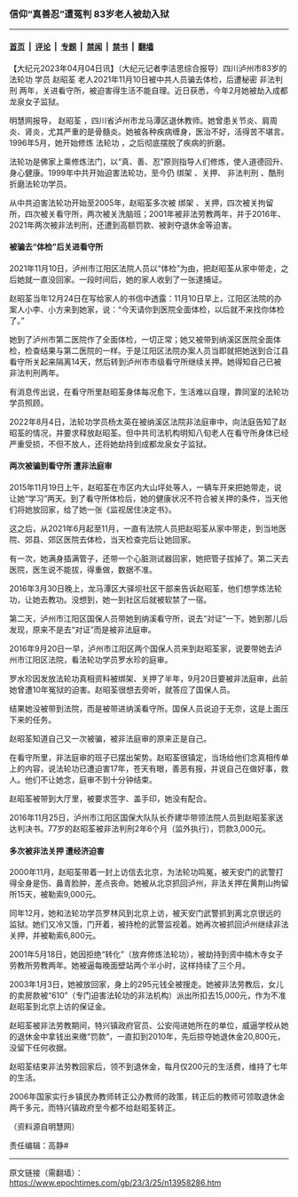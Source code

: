 ### 信仰“真善忍”遭冤判 83岁老人被劫入狱

---

#### [首页](../../../..?n13958286) &nbsp;|&nbsp; [评论](../../../../../epoch-comment?n13958286) &nbsp;|&nbsp; [专题](../../../../../epoch-special?n13958286) &nbsp;|&nbsp; [禁闻](../../../../../epoch-news?n13958286) &nbsp;|&nbsp; [禁书](../../../../../books?n13958286) &nbsp;|&nbsp; [翻墙](https://github.com/gfw-breaker/nogfw/blob/master/README.md?n13958286)


<div class="post_content" id="artbody" itemprop="articleBody">
 <!-- article content begin -->
 <p>
  【大纪元2023年04月04日讯】（大纪元记者李洁思综合报导）四川泸州市83岁的
  <ok href="https://www.epochtimes.com/gb/tag/%E6%B3%95%E8%BD%AE%E5%8A%9F.html">
   法轮功
  </ok>
  学员
  <ok href="https://www.epochtimes.com/gb/tag/%E8%B5%B5%E6%98%AD%E8%8D%83.html">
   赵昭荃
  </ok>
  老人2021年11月10日被中共人员骗去体检，后遭秘密
  <ok href="https://www.epochtimes.com/gb/tag/%E9%9D%9E%E6%B3%95%E5%88%A4%E5%88%91.html">
   非法判刑
  </ok>
  两年，关进看守所，被迫害得生活不能自理。近日获悉，今年2月她被劫入成都龙泉女子监狱。
 </p>
 <p>
  明慧网报导，
  <ok href="https://www.epochtimes.com/gb/tag/%E8%B5%B5%E6%98%AD%E8%8D%83.html">
   赵昭荃
  </ok>
  ，四川省泸州市龙马潭区退休教师。她曾患关节炎、肩周炎、肾炎，尤其严重的是骨髓炎。她被各种疾病缠身，医治不好，活得苦不堪言。1996年5月，她开始修炼
  <ok href="https://www.epochtimes.com/gb/tag/%E6%B3%95%E8%BD%AE%E5%8A%9F.html">
   法轮功
  </ok>
  ，之后彻底摆脱了疾病的折磨。
 </p>
 <p>
  法轮功是佛家上乘修炼法门，以“真、善、忍”原则指导人们修炼，使人道德回升、身心健康。1999年中共开始迫害法轮功，至今仍
  <ok href="https://www.epochtimes.com/gb/tag/%E7%BB%91%E6%9E%B6.html">
   绑架
  </ok>
  、关押、
  <ok href="https://www.epochtimes.com/gb/tag/%E9%9D%9E%E6%B3%95%E5%88%A4%E5%88%91.html">
   非法判刑
  </ok>
  、酷刑折磨法轮功学员。
 </p>
 <p>
  从中共迫害法轮功开始至2005年，赵昭荃多次被
  <ok href="https://www.epochtimes.com/gb/tag/%E7%BB%91%E6%9E%B6.html">
   绑架
  </ok>
  、关押，四次被关拘留所，四次被关看守所，两次被关洗脑班；2001年被非法劳教两年，并于2016年、2021年两次被非法判刑，还遭到高额罚款、被剥夺退休金等迫害。
 </p>
 <h4>
  被骗去“体检”后关进看守所
 </h4>
 <p>
  2021年11月10日，泸州市江阳区法院人员以“体检”为由，把赵昭荃从家中带走，之后她就一直没回家。一段时间后，她的家人收到了一张逮捕证。
 </p>
 <p>
  赵昭荃当年12月24日在写给家人的书信中透露：11月10日早上，江阳区法院的办案人小李、小方来到她家，说：“今天请你到医院全面体检，以后就不来找你体检了。”
 </p>
 <p>
  她到了泸州市第二医院作了全面体检，一切正常；她又被带到纳溪区医院全面体检，检查结果与第二医院的一样。于是江阳区法院办案人员当即就把她送到合江县看守所关起来隔离14天，然后转到泸州市市级看守所继续关押。她得知自己已被非法判刑两年。
 </p>
 <p>
  有消息传出说，在看守所里赵昭荃身体每况愈下，生活难以自理，靠同室的法轮功学员照顾。
 </p>
 <p>
  2022年8月4日，法轮功学员杨太英在被纳溪区法院非法庭审中，向法庭告知了赵昭荃的情况，并要求释放赵昭荃。但中共司法机构明知八旬老人在看守所身体已经严重受损，不但不放人，还将她劫持到成都龙泉女子监狱。
 </p>
 <h4>
  两次被骗到看守所 遭非法庭审
 </h4>
 <p>
  2015年11月19日上午，赵昭荃在市区内大山坪处等人，一辆车开来把她带走，说让她“学习”两天。到了看守所体检后，她的健康状况不符合被关押的条件，当天他们将她放回家，给了她一张《监视居住决定书》。
 </p>
 <p>
  这之后，从2021年6月起至11月，一直有法院人员把赵昭荃从家中带走，到当地医院、郊县、郊区医院去体检，当天检查完后让她回家。
 </p>
 <p>
  有一次，她满身插满管子，还带一个心脏测试器回家，她把管子拔掉了。第二天去医院，医生说不能拔，得重做，数据不准。
 </p>
 <p>
  2016年3月30日晚上，龙马潭区大驿坝社区干部来告诉赵昭荃，他们想学炼法轮功，让她去教功。没想到，她一到社区后就被软禁了一宿。
 </p>
 <p>
  第二天，泸州市江阳区国保人员带她到纳溪看守所，说去“对证”一下。她到那儿后发现，原来不是去“对证”而是被非法庭审。
 </p>
 <p>
  2016年9月20日一早，泸州市江阳区两个国保人员来到赵昭荃家，说要带她去泸州市江阳区法院，看法轮功学员罗水珍的庭审。
 </p>
 <p>
  罗水珍因发放法轮功真相资料被绑架、关押了半年，9月20日要被非法庭审，此前她曾遭10年冤狱的迫害。赵昭荃很想去旁听，就答应了国保人员。
 </p>
 <p>
  结果她没被带到法院，而是被带进纳溪看守所。国保人员说迫于无奈，这是上面压下来的任务。
 </p>
 <p>
  赵昭荃知道自己又一次被骗，被非法庭审的原来正是自己。
 </p>
 <p>
  在看守所里，非法庭审的班子已摆出架势。赵昭荃很镇定，当场给他们念真相传单上的内容，说法轮功已遭迫害17年，苍天有眼，善恶有报，并说自己在做好事，救人。他们不让她念，庭审不到十分钟结束。
 </p>
 <p>
  赵昭荃被带到大厅里，被要求签字、盖手印，她没有配合。
 </p>
 <p>
  2016年11月25日，泸州市江阳区国保大队队长乔建华带领法院人员到赵昭荃家送达判决书。77岁的赵昭荃被非法判刑2年6个月（监外执行），罚款3,000元。
 </p>
 <h4>
  多次被非法关押 遭经济迫害
 </h4>
 <p>
  2000年11月，赵昭荃带着一封上访信去北京，为法轮功鸣冤，被天安门的武警打得全身是伤、鼻青脸肿，差点丧命。她被从北京抓回泸州，非法关押在黄荆山拘留所15天，被勒索9,000元。
 </p>
 <p>
  同年12月，她和法轮功学员罗林风到北京上访，被天安门武警抓到离北京很远的监狱。她们又冷又饿，门开着，被持枪的武警监视着。她再次被抓回泸州继续非法关押，并被勒索6,800元。
 </p>
 <p>
  2001年5月18日，她因拒绝“转化”（放弃修炼法轮功），被劫持到资中楠木寺女子劳教所劳教两年。她被逼每晚面壁站两个半小时，这样持续了三个月。
 </p>
 <p>
  2003年1月3日，她被放回家，身上的295元钱全被搜走。她被非法劳教后，女儿的卖房款被“610”（专门迫害法轮功的非法机构）派出所扣去15,000元，作为不准赵昭荃到北京上访的保证金。
 </p>
 <p>
  赵昭荃被非法劳教期间，特兴镇政府官员、公安闯进她所在的单位，威逼学校从她的退休金中拿钱出来缴“罚款”，一直扣到2010年，先后掠夺她退休金20,800元，没留下任何收据。
 </p>
 <p>
  赵昭荃结束非法劳教回家后，领不到退休金，每月仅200元的生活费，维持了七年的生活。
 </p>
 <p>
  2006年国家实行乡镇民办教师转正公办教师的政策，转正后的教师可领取退休金两千多元，而特兴镇政府至今都不给赵昭荃转正。
 </p>
 <p>
  （资料源自明慧网）
 </p>
 <p>
  责任编辑：高静#
 </p>
 <!-- article content end -->
 <div id="below_article_ad">
 </div>
</div>


---

原文链接（需翻墙）：https://www.epochtimes.com/gb/23/3/25/n13958286.htm